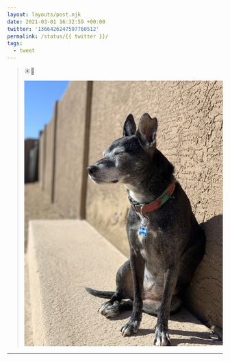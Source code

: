 ```yaml
---
layout: layouts/post.njk
date: 2021-03-01 16:32:59 +00:00
twitter: '1366426247597760512'
permalink: /status/{{ twitter }}/
tags: 
  - tweet
---
```


> ☀️🐶 
> 
> ![Pup sitting against a wall outside, basking in the sunlight.](/img/1366426247597760512-EvaFbOdVcAQZ5Eq.jpg)

---

